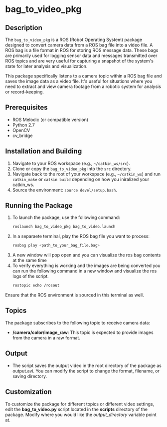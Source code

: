 # bag_to_video_pkg
## Description
The `bag_to_video_pkg` is a ROS (Robot Operating System) package designed to convert camera data from a ROS bag file into a video file. A ROS bag is a file format in ROS for storing ROS message data. These bags are primarily used for logging sensor data and messages transmitted over ROS topics and are very useful for capturing a snapshot of the system's state for later analysis and visualization.

This package specifically listens to a camera topic within a ROS bag file and saves the image data as a video file. It's useful for situations where you need to extract and view camera footage from a robotic system for analysis or record-keeping.

## Prerequisites

- ROS Melodic (or compatible version)
- Python 2.7
- OpenCV
- cv_bridge

## Installation and Building

1. Navigate to your ROS workspace (e.g., `~/catkin_ws/src`).
2. Clone or copy the `bag_to_video_pkg` into the `src` directory.
3. Navigate back to the root of your workspace (e.g., `~/catkin_ws`) and run `catkin_make` or `catkin build` depending on how you iniralized your catkin_ws.
4. Source the environment: `source devel/setup.bash`.


## Running the Package
1. To launch the package, use the following command:
   ```bash
   roslaunch bag_to_video_pkg bag_to_video.launch
2. In a separaete terminal, play the ROS bag file you want to process:
   ```bash
   rosbag play <path_to_your_bag_file.bag>
3. A new window will pop open and you can visualize the ros bag contents at the same time
4. To verify everything is working and the images are being converted you can run the following command in a new window and visualize the ros logs of the script.
   ```bash
   rostopic echo /rosout

   
Ensure that the ROS environment is sourced in this terminal as well.

## Topics
The package subscribes to the following topic to receive camera data:
- **/camera/color/image_raw**: This topic is expected to provide images from the camera in a raw format.

## Output
- The script saves the output video in the root directory of the package as output.avi. You can modify the script to change the format, filename, or saving directory.

## Customization
To customize the package for different topics or different video settings, edit the **bag_to_video.py** script located in the **scripts** directory of the package. Modify where you would like the *output_directory* variable point at. 
